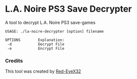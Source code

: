 # L.A. Noire PS3 Save Decrypter

A tool to decrypt L.A. Noire PS3 save-games

```
USAGE: ./la-noire-decrypter [option] filename

OPTIONS        Explanation:
 -d            Decrypt File
 -e            Encrypt File
```

### Credits

This tool was created by [Red-EyeX32](https://github.com/Red-EyeX32)
